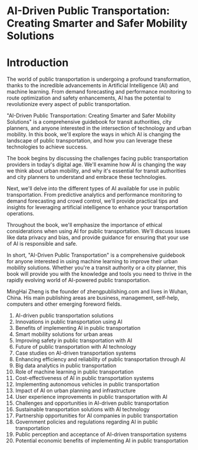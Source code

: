 # AI-Driven Public Transportation: Creating Smarter and Safer Mobility Solutions

# Introduction

The world of public transportation is undergoing a profound transformation, thanks to the incredible advancements in Artificial Intelligence (AI) and machine learning. From demand forecasting and performance monitoring to route optimization and safety enhancements, AI has the potential to revolutionize every aspect of public transportation.

"AI-Driven Public Transportation: Creating Smarter and Safer Mobility Solutions" is a comprehensive guidebook for transit authorities, city planners, and anyone interested in the intersection of technology and urban mobility. In this book, we'll explore the ways in which AI is changing the landscape of public transportation, and how you can leverage these technologies to achieve success.

The book begins by discussing the challenges facing public transportation providers in today's digital age. We'll examine how AI is changing the way we think about urban mobility, and why it's essential for transit authorities and city planners to understand and embrace these technologies.

Next, we'll delve into the different types of AI available for use in public transportation. From predictive analytics and performance monitoring to demand forecasting and crowd control, we'll provide practical tips and insights for leveraging artificial intelligence to enhance your transportation operations.

Throughout the book, we'll emphasize the importance of ethical considerations when using AI for public transportation. We'll discuss issues like data privacy and bias, and provide guidance for ensuring that your use of AI is responsible and safe.

In short, "AI-Driven Public Transportation" is a comprehensive guidebook for anyone interested in using machine learning to improve their urban mobility solutions. Whether you're a transit authority or a city planner, this book will provide you with the knowledge and tools you need to thrive in the rapidly evolving world of AI-powered public transportation.

MingHai Zheng is the founder of zhengpublishing.com and lives in Wuhan, China. His main publishing areas are business, management, self-help, computers and other emerging foreword fields.


1. AI-driven public transportation solutions
2. Innovations in public transportation using AI
3. Benefits of implementing AI in public transportation
4. Smart mobility solutions for urban areas
5. Improving safety in public transportation with AI
6. Future of public transportation with AI technology
7. Case studies on AI-driven transportation systems
8. Enhancing efficiency and reliability of public transportation through AI
9. Big data analytics in public transportation
10. Role of machine learning in public transportation
11. Cost-effectiveness of AI in public transportation systems
12. Implementing autonomous vehicles in public transportation
13. Impact of AI on urban planning and infrastructure
14. User experience improvements in public transportation with AI
15. Challenges and opportunities in AI-driven public transportation
16. Sustainable transportation solutions with AI technology
17. Partnership opportunities for AI companies in public transportation
18. Government policies and regulations regarding AI in public transportation
19. Public perception and acceptance of AI-driven transportation systems
20. Potential economic benefits of implementing AI in public transportation
